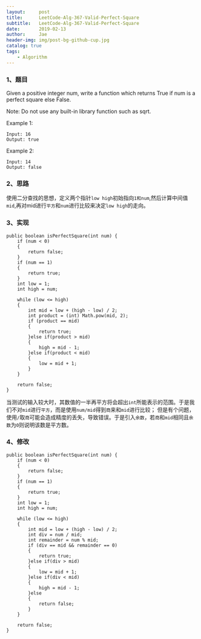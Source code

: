 ```yaml
---
layout:     post
title:      LeetCode-Alg-367-Valid-Perfect-Square
subtitle:   LeetCode-Alg-367-Valid-Perfect-Square
date:       2019-02-13
author:     Jae
header-img: img/post-bg-github-cup.jpg
catalog: true
tags:
    - Algorithm
---
```


### 1、题目
Given a positive integer num, write a function which returns True if num is a perfect square else False.

Note: Do not use any built-in library function such as sqrt.

Example 1:

    Input: 16
    Output: true
Example 2:

    Input: 14
    Output: false
### 2、思路

使用二分查找的思想，定义两个指针```low high```初始指向```1和num```,然后计算中间值```mid```,再对mid进行```平方```和```num```进行比较来决定```low high```的走向。

### 3、实现
    public boolean isPerfectSquare(int num) {
        if (num < 0)
        {
            return false;
        }
        if (num == 1)
        {
            return true;
        }
        int low = 1;
        int high = num;

        while (low <= high)
        {
            int mid = low + (high - low) / 2;
            int product = (int) Math.pow(mid, 2);
            if (product == mid)
            {
                return true;
            }else if(product > mid)
            {
                high = mid - 1;
            }else if(product < mid)
            {
                low = mid + 1;
            }
        }

        return false;
    }
    
当测试的输入较大时，其数值的一半再平方将会超出```int```所能表示的范围。于是我们不对```mid```进行```平方```，而是使用```num/mid```得到```商```来和```mid```进行比较；
但是有个问题，使用```/```取```商```可能会造成精度的丢失，导致错误。于是引入```余数```，若```商```和```mid```相同且```余数```为```0```则说明该数是平方数。

### 4、修改
    public boolean isPerfectSquare(int num) {
        if (num < 0)
        {
            return false;
        }
        if (num == 1)
        {
            return true;
        }
        int low = 1;
        int high = num;

        while (low <= high)
        {
            int mid = low + (high - low) / 2;
            int div = num / mid;
            int remainder = num % mid;
            if (div == mid && remainder == 0)
            {
                return true;
            }else if(div > mid)
            {
                low = mid + 1;
            }else if(div < mid)
            {
                high = mid - 1;
            }else
            {
                return false;
            }
        }

        return false;
    }

